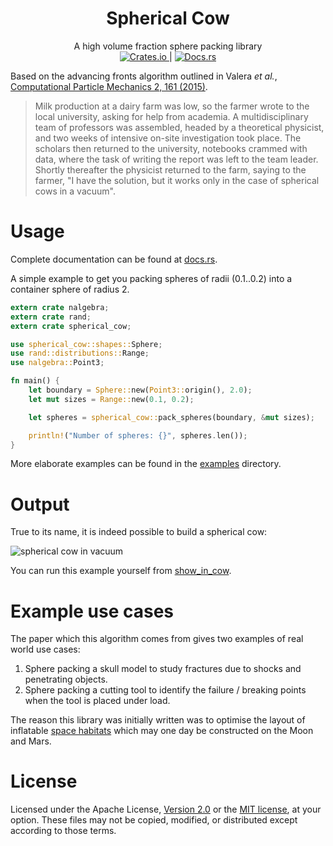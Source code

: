 <h1 align="center">Spherical Cow</h1>

<div align="center">A high volume fraction sphere packing library</div>

<div align="center">
    <a href="https://crates.io/crates/spherical-cow">
        <img src="https://img.shields.io/crates/v/spherical-cow.svg" alt="Crates.io">
    </a>
    |
    <a href="https://docs.rs/spherical-cow/0.1.0/spherical_cow/">
        <img src="https://img.shields.io/badge/api-documentation-blue.svg" alt="Docs.rs">
    </a>
</div>

Based on the advancing fronts algorithm outlined in Valera *et al.*, [Computational Particle Mechanics 2, 161 (2015)](https://doi.org/10.1007/s40571-015-0045-8).

> Milk production at a dairy farm was low, so the farmer wrote to the local university, asking for help from academia.
> A multidisciplinary team of professors was assembled, headed by a theoretical physicist, and two weeks of intensive on-site investigation took place.
> The scholars then returned to the university, notebooks crammed with data, where the task of writing the report was left to the team leader.
> Shortly thereafter the physicist returned to the farm, saying to the farmer, "I have the solution, but it works only in the case of spherical cows in a vacuum".

# Usage

Complete documentation can be found at [docs.rs](https://docs.rs/spherical-cow/0.1.0/spherical_cow/).

A simple example to get you packing spheres of radii (0.1..0.2) into a container sphere of radius 2.
```rust
extern crate nalgebra;
extern crate rand;
extern crate spherical_cow;

use spherical_cow::shapes::Sphere;
use rand::distributions::Range;
use nalgebra::Point3;

fn main() {
    let boundary = Sphere::new(Point3::origin(), 2.0);
    let mut sizes = Range::new(0.1, 0.2);

    let spheres = spherical_cow::pack_spheres(boundary, &mut sizes);

    println!("Number of spheres: {}", spheres.len());
}
```

More elaborate examples can be found in the [examples](examples/) directory.

# Output

True to its name, it is indeed possible to build a spherical cow:

![spherical cow in vacuum](https://github.com/Libbum/spherical-cow/blob/master/examples/objects/cow_output.jpg?raw=true)

You can run this example yourself from [show_in_cow](examples/show_in_cow.rs).

# Example use cases

The paper which this algorithm comes from gives two examples of real world use cases:

1. Sphere packing a skull model to study fractures due to shocks and penetrating objects.
2. Sphere packing a cutting tool to identify the failure / breaking points when the tool is placed under load.

The reason this library was initially written was to optimise the layout of inflatable [space habitats](https://github.com/Libbum/space-habitats) which may one day be constructed on the Moon and Mars.

# License

Licensed under the Apache License, [Version 2.0](http://www.apache.org/licenses/LICENSE-2.0) or the [MIT license](http://opensource.org/licenses/MIT), at your option.
These files may not be copied, modified, or distributed except according to those terms.

